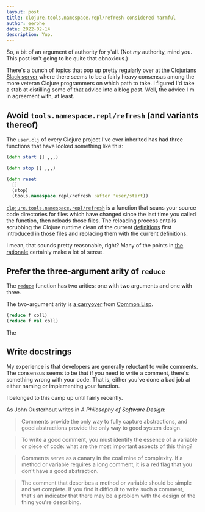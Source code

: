 ```yaml
---
layout: post
title: clojure.tools.namespace.repl/refresh considered harmful
author: eerohe
date: 2022-02-14
description: Yup.
---
```


<!-- Maybe split into a series instead! -->

So, a bit of an argument of authority for y'all. (Not *my* authority, mind you. This post isn't going to be quite that obnoxious.)

There's a bunch of topics that pop up pretty regularly over at [the Clojurians Slack server](http://clojurians.net/) where there seems to be a fairly heavy consensus among the more veteran Clojure programmers on which path to take. I figured I'd take a stab at distilling some of that advice into a blog post. Well, the advice I'm in agreement with, at least.

<!--
- Prefer java.time over clj-time (which wraps Joda Time) and java.util.Date
- Always use the `init` arity of `reduce`
- Avoid `tools.namespace.repl` (http-kit/Jetty example)
- `case` only works with compile-time literals
- Write docstrings
- Prefer transducers over the thread-last macro for multi-step transformations
-->

## Avoid `tools.namespace.repl/refresh` (and variants thereof)

The `user.clj` of every Clojure project I've ever inherited has had three functions that have looked something like this:

```clojure
(defn start [] ,,,)

(defn stop [] ,,,)

(defn reset
  []
  (stop)
  (tools.namespace.repl/refresh :after 'user/start))
```

[`clojure.tools.namespace.repl/refresh`](https://clojure.github.io/tools.namespace/#clojure.tools.namespace.repl/refresh) is a function that scans your source code directories for files which have changed since the last time you called the function, then reloads those files. The reloading process entails scrubbing the Clojure runtime clean of the current [definitions](https://clojure.org/reference/special_forms#def) first introduced in those files and replacing them with the current definitions.

I mean, that sounds pretty reasonable, right? Many of the points in [the rationale](https://github.com/clojure/tools.namespace/tree/c0b333e127e14c2ac6d5b04d14d0e714d08bfdbb#reloading-code-motivation) certainly make a lot of sense.


<!--
Workflow reloaded tends to operate at one level of abstraction higher than what I am talking about. It is working at the level of your project, and your files, and your namespaces, and -- and this is something that I do not have in this workflow -- it offers tooling to help you keep track. So it says: "You know what? I am going to make a change in this namespace. That implies cascading changes to that namespace, and that namespace, and that namespace, and I will help you reload them."

I do not have any tools like that to help me. As a result, the way I work is much more targeted surgery. I go in and I make a change to the namespace, and I make a change to a single form. I do not reload the namespace. And if that change is going to cascade other places, then I have to think through that.

And often that is not a problem. Often this technique helps me focus enough that I do not have to worry about it.

But let us think about the moments when it is a problem. Let us say I am working in form foo in namespace A, and I realize that that is going to have a cascading effect. I might be better off to track that down in my head, and think through it, and ask the question: "Why is this effect cascading so much?"

I think that by working at a lower level, you put yourself -- it is that old adage of: "If something hurts, do it all of the time." When I am working at this level, when things slip into becoming unnecessarily dependent on each other, it is in my face. And so it provides a pain point that I think, in my experience, leads to having less coupled code.

-- https://github.com/matthiasn/talk-transcripts/blob/6ad5d48c718aacfb7a4e4deac405b058285dc3e6/Halloway_Stuart/RunningWithScissors.md
-->


<!--
- file-oriented

As Rich Hickey writes in *A History of Clojure*:

>From a language perspective, one aspect of supporting REPL-driven development is that there are no language semantics in Clojure associated with files or modules. While it is possible to compile and load files, the effect of such loading is always as if executing each contained expression sequentially.

-- https://download.clojure.org/papers/clojure-hopl-iv-final.pdf


- prohibits https://clojure.org/guides/dev_startup_time

It dilutes the soulstuff our [Dream Machine](https://press.stripe.com/the-dream-machine) is made of. It disfigures our beautiful REPL, turning it back into the batch-processing monstrosity we so feverishly keep running away from.
-->

## Prefer the three-argument arity of `reduce`

The [`reduce`](https://clojure.github.io/clojure/clojure.core-api.html#clojure.core/reduce) function has two arities: one with two arguments and one with three.

The two-argument arity is [a carryover](https://clojurians.slack.com/archives/C053AK3F9/p1643807910520289?thread_ts=1643786346.304999&cid=C053AK3F9) from [Common Lisp](http://clhs.lisp.se/Body/f_reduce.htm).

<!-- https://clojurians.slack.com/archives/C03S1KBA2/p1465935526000373 -->

```clojure
(reduce f coll)
(reduce f val coll)
```

The


## Write docstrings

My experience is that developers are generally reluctant to write comments. The consensus seems to be that if you need to write a comment, there's something wrong with your code. That is, either you've done a bad job at either naming or implementing your function.

I belonged to this camp up until fairly recently.

As John Ousterhout writes in *A Philosophy of Software Design*:

>Comments provide the only way to fully capture abstractions, and good abstractions provide the only way to good system design.

>To write a good comment, you must identify the essence of a variable or piece of code: what are the most important aspects of this thing?

>Comments serve as a canary in the coal mine of complexity. If a method or variable requires a long comment, it is a red flag that you don't have a good abstraction.

>The comment that describes a method or variable should be simple and yet complete. If you find it difficult to write such a comment, that's an indicator that there may be a problem with the design of the thing you're describing.
